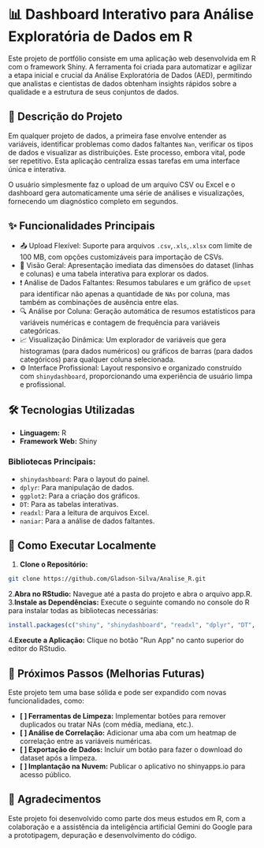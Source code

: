 # 📊 Dashboard Interativo para Análise Exploratória de Dados em R
Este projeto de portfólio consiste em uma aplicação web desenvolvida em R com o framework Shiny. A ferramenta foi criada para automatizar e agilizar a etapa inicial e crucial da Análise Exploratória de Dados (AED), permitindo que analistas e cientistas de dados obtenham insights rápidos sobre a qualidade e a estrutura de seus conjuntos de dados.


## 📜 Descrição do Projeto
Em qualquer projeto de dados, a primeira fase envolve entender as variáveis, identificar problemas como dados faltantes `Nan`, verificar os tipos de dados e visualizar as distribuições. Este processo, embora vital, pode ser repetitivo. Esta aplicação centraliza essas tarefas em uma interface única e interativa.

O usuário simplesmente faz o upload de um arquivo CSV ou Excel e o dashboard gera automaticamente uma série de análises e visualizações, fornecendo um diagnóstico completo em segundos.

## ✨ Funcionalidades Principais
- 📤 Upload Flexível: Suporte para arquivos `.csv`,`.xls`,`.xlsx` com limite de 100 MB, com opções customizáveis para importação de CSVs.
- 📑 Visão Geral: Apresentação imediata das dimensões do dataset (linhas e colunas) e uma tabela interativa para explorar os dados.
- ❗ Análise de Dados Faltantes: Resumos tabulares e um gráfico de `upset` para identificar não apenas a quantidade de `NAs` por coluna, mas também as combinações de ausência entre elas.
- 🔍 Análise por Coluna: Geração automática de resumos estatísticos para variáveis numéricas e contagem de frequência para variáveis categóricas.
- 📈 Visualização Dinâmica: Um explorador de variáveis que gera histogramas (para dados numéricos) ou gráficos de barras (para dados categóricos) para qualquer coluna selecionada.
- ⚙️ Interface Profissional: Layout responsivo e organizado construído com `shinydashboard`, proporcionando uma experiência de usuário limpa e profissional.

## 🛠️ Tecnologias Utilizadas
- **Linguagem:** R
- **Framework Web:** Shiny
### Bibliotecas Principais:
- `shinydashboard`: Para o layout do painel.
- `dplyr`: Para manipulação de dados.
- `ggplot2`: Para a criação dos gráficos.
- `DT`: Para as tabelas interativas.
- `readxl`: Para a leitura de arquivos Excel.
- `naniar`: Para a análise de dados faltantes.

## 🚀 Como Executar Localmente
1. **Clone o Repositório:**

```bash
git clone https://github.com/Gladson-Silva/Analise_R.git
```
2.**Abra no RStudio:** Navegue até a pasta do projeto e abra o arquivo app.R.
3.**Instale as Dependências:** Execute o seguinte comando no console do R para instalar todas as bibliotecas necessárias:
```R
install.packages(c("shiny", "shinydashboard", "readxl", "dplyr", "DT", "ggplot2", "naniar"))
```
4.**Execute a Aplicação:** Clique no botão "Run App" no canto superior do editor do RStudio.

## 🌱 Próximos Passos (Melhorias Futuras)
Este projeto tem uma base sólida e pode ser expandido com novas funcionalidades, como:

- **[ ] Ferramentas de Limpeza:** Implementar botões para remover duplicados ou tratar NAs (com média, mediana, etc.).
- **[ ] Análise de Correlação:** Adicionar uma aba com um heatmap de correlação entre as variáveis numéricas.
- **[ ] Exportação de Dados:** Incluir um botão para fazer o download do dataset após a limpeza.
- **[ ] Implantação na Nuvem:** Publicar o aplicativo no shinyapps.io para acesso público.

## 🤝 Agradecimentos
Este projeto foi desenvolvido como parte dos meus estudos em R, com a colaboração e a assistência da inteligência artificial Gemini do Google para a prototipagem, depuração e desenvolvimento do código.
